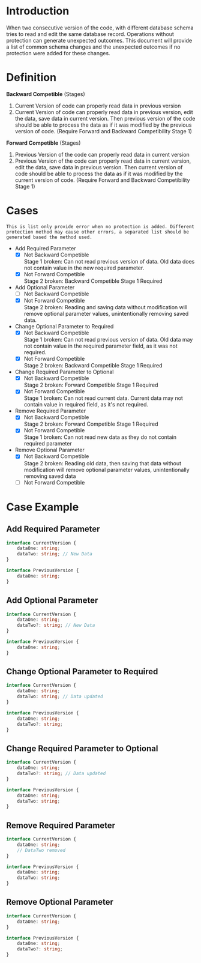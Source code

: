 # Introduction
When two consecutive version of the code, with different database schema tries to read and edit the same database record. Operations without protection can generate unexpected outcomes. This document will provide a list of common schema changes and the unexpected outcomes if no protection were added for these changes.

# Definition
**Backward Competible** (Stages)
1. Current Version of code can properly read data in previous version
2. Current Version of code can properly read data in previous version, edit the data, save data in current version. Then previous version of the code should be able to process the data as if it was modified by the previous version of code. (Require Forward and Backward Competibility Stage 1)

**Forward Competible** (Stages)
1. Previous Version of the code can properly read data in current version
2. Previous Version of the code can properly read data in current version, edit the data, save data in previous version. Then current version of code should be able to process the data as if it was modified by the current version of code. (Require Forward and Backward Competibility Stage 1)

# Cases
`This is list only provide error when no protection is added. Different protection method may cause other errors, a separated list should be generated based the method used.`
- Add Required Parameter
  - [X] Not Backward Competible\
    Stage 1 broken: Can not read previous version of data. Old data does not contain value in the new required parameter.
  - [X] Not Forward Competible\
    Stage 2 broken: Backward Competible Stage 1 Required
- Add Optional Parameter
  - [ ] Not Backward Competible
  - [X] Not Forward Competible\
    Stage 2 broken: Reading and saving data without modification will remove optional parameter values, unintentionally removing saved data.
- Change Optional Parameter to Required
  - [X] Not Backward Competible\
    Stage 1 broken: Can not read previous version of data. Old data may not contain value in the required parameter field, as it was not required.
  - [X] Not Forward Competible\
    Stage 2 broken: Backward Competible Stage 1 Required
- Change Required Parameter to Optional
  - [X] Not Backward Competible\
    Stage 2 broken: Forward Competible Stage 1 Required
  - [X] Not Forward Competible\
    Stage 1 broken: Can not read current data. Current data may not contain value in required field, as it's not required.
- Remove Required Parameter
  - [X] Not Backward Competible\
    Stage 2 broken: Forward Competible Stage 1 Required
  - [X] Not Forward Competible\
    Stage 1 broken: Can not read new data as they do not contain required parameter
- Remove Optional Parameter
  - [X] Not Backward Competible\
    Stage 2 broken: Reading old data, then saving that data without modification will remove optional parameter values, unintentionally removing saved data
  - [ ] Not Forward Competible

# Case Example
## Add Required Parameter
```ts
interface CurrentVersion {
    dataOne: string;
    dataTwo: string; // New Data
}

interface PreviousVersion {
    dataOne: string;
}
```

## Add Optional Parameter
```ts
interface CurrentVersion {
    dataOne: string;
    dataTwo?: string; // New Data
}

interface PreviousVersion {
    dataOne: string;
}
```

## Change Optional Parameter to Required
```ts
interface CurrentVersion {
    dataOne: string;
    dataTwo: string; // Data updated
}

interface PreviousVersion {
    dataOne: string;
    dataTwo?: string;
}
```

## Change Required Parameter to Optional
```ts
interface CurrentVersion {
    dataOne: string;
    dataTwo?: string; // Data updated
}

interface PreviousVersion {
    dataOne: string;
    dataTwo: string;
}
```

## Remove Required Parameter
```ts
interface CurrentVersion {
    dataOne: string;
    // DataTwo removed
}

interface PreviousVersion {
    dataOne: string;
    dataTwo: string;
}
```

## Remove Optional Parameter
```ts
interface CurrentVersion {
    dataOne: string;
}

interface PreviousVersion {
    dataOne: string;
    dataTwo?: string;
}
```